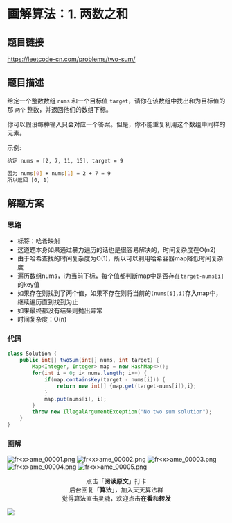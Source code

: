 # 画解算法：1. 两数之和

## 题目链接

https://leetcode-cn.com/problems/two-sum/

## 题目描述

给定一个整数数组 `nums` 和一个目标值 `target`，请你在该数组中找出和为目标值的那 `两个` 整数，并返回他们的数组下标。

你可以假设每种输入只会对应一个答案。但是，你不能重复利用这个数组中同样的元素。

示例:

```bash
给定 nums = [2, 7, 11, 15], target = 9

因为 nums[0] + nums[1] = 2 + 7 = 9
所以返回 [0, 1]
```

## 解题方案

### 思路

- 标签：哈希映射
- 这道题本身如果通过暴力遍历的话也是很容易解决的，时间复杂度在O(n2)
- 由于哈希查找的时间复杂度为O(1)，所以可以利用哈希容器map降低时间复杂度
- 遍历数组nums，i为当前下标，每个值都判断map中是否存在`target-nums[i]`的key值
- 如果存在则找到了两个值，如果不存在则将当前的`(nums[i],i)`存入map中，继续遍历直到找到为止
- 如果最终都没有结果则抛出异常
- 时间复杂度：O(n)


### 代码

```java
class Solution {
    public int[] twoSum(int[] nums, int target) {
        Map<Integer, Integer> map = new HashMap<>();
        for(int i = 0; i< nums.length; i++) {
            if(map.containsKey(target - nums[i])) {
                return new int[] {map.get(target-nums[i]),i};
            }
            map.put(nums[i], i);
        }
        throw new IllegalArgumentException("No two sum solution");
    }
}
```

### 画解

![fr&lt;x&gt;ame_00001.png](https://i.loli.net/2019/06/01/5cf1f2e35c06642234.png)
![fr&lt;x&gt;ame_00002.png](https://i.loli.net/2019/06/01/5cf1f2e35f57264864.png)
![fr&lt;x&gt;ame_00003.png](https://i.loli.net/2019/06/01/5cf1f2e35b59064943.png)
![fr&lt;x&gt;ame_00004.png](https://i.loli.net/2019/06/01/5cf1f2e35d6a751753.png)
![fr&lt;x&gt;ame_00005.png](https://i.loli.net/2019/06/01/5cf1f2e3531b152490.png)

<span style="display:block;text-align:center;">点击「<strong>阅读原文</strong>」打卡</span>
<span style="display:block;text-align:center;">后台回复「<strong>算法</strong>」，加入天天算法群</span>
<span style="display:block;text-align:center;">觉得算法直击灵魂，欢迎点击<strong>在看</strong>和<strong>转发</strong></span>

![](https://i.loli.net/2019/05/20/5ce23b33cc01d73486.gif)